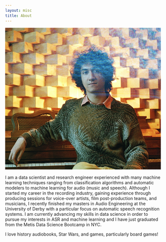 ```yaml
---
layout: misc
title: About
---
```


![danny](../assets/img/profile.png)

I am a data scientist and research engineer experienced with many machine learning techniques ranging from classification algorithms and automatic modelers to machine learning for audio (music and speech). Although I started my career in the recording industry, gaining experience through producing sessions for voice-over artists, film post-production teams, and musicians, I recently finished my masters in Audio Engineering at the University of Derby with a particular focus on automatic speech recognition systems. I am currently advancing my skills in data science in order to pursue my interests in ASR and machine learning and I have just graduated from the Metis Data Science Bootcamp in NYC. 

I love history audiobooks, Star Wars, and games, particularly board games! 
